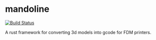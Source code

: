 # mandoline

[![Build Status](https://github.com/tjdetwiler/mandoline/workflows/CI/badge.svg)](https://github.com/tjdetwiler/mandoline/actions)

A rust framework for converting 3d models into gcode for FDM printers.
